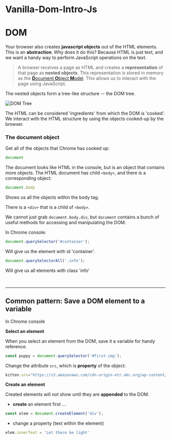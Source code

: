 # Vanilla-Dom-Intro-Js

# DOM

Your browser also creates **javascript objects** out of the HTML elements. This is an **abstraction**. Why does it do this? Because HTML is just text, and we want a handy way to perform JavaScript operations on the text.

> A browser receives a page as HTML and creates a **representation** of that page as **nested objects**. This representation is stored in memory as the [**D**ocument **O**bject **M**odel](https://developer.mozilla.org/en-US/docs/Web/API/Document_Object_Model/Introduction). This allows us to interact with the page using JavaScript.

The nested objects form a tree-like structure -- the DOM tree.

![DOM Tree](https://www.webstepbook.com/supplements/slides/images/dom_tree.gif)

The HTML can be considered 'ingredients' from which the DOM is 'cooked'. We interact with the HTML structure by using the objects cooked-up by the browser.


### The document object

Get all of the objects that Chrome has cooked up:

```javascript
document
```

The document looks like HTML in the console, but is an object that contains more objects. The HTML document has child `<body>`, and there is a corresponding object:

```javascript
document.body
```

Shows us all the objects within the body tag.

There is a `<div>` that is a child of `<body>`.

We cannot just grab `document.body.div`, but `document` contains a bunch of useful methods for accessing and manipulating the DOM.


In Chrome console:

```javascript
document.querySelector('#container');
```

Will give us the element with id 'container'.

```javascript
document.querySelectorAll('.info');
```

Will give us all elements with class 'info'

<br>
<hr>

## Common pattern: Save a DOM element to a variable

In Chrome console

**Select an element**

When you select an element from the DOM, save it a variable for handy reference.

```javascript
const puppy = document.querySelector('#first-img');
```

Change the attribute `src`, which is **property** of the object:

```javascript
kitten.src="https://s3.amazonaws.com/cdn-origin-etr.akc.org/wp-content/uploads/2018/03/12191542/Two-Newfoundland-puppies-running-outside-header.jpg"
```
**Create an element**

Created elements will not show until they are **appended** to the DOM.

* **create** an element first ...

```javascript
const elem = document.createElement('div');
```

* change a property (text within the element)

```javascript
elem.innerText = 'Let there be light'
```
